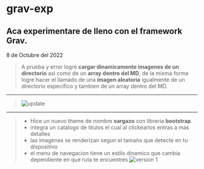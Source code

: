 # grav-exp  
## Aca experimentare de lleno con el framework Grav.
8 de Octubre del 2022
> A prueba y error logre **cargar dinamicamente imagenes de un directorio** asi como de un **array dentro del MD**, de la misma forma logre hacer el llamado de una **imagen aleatoria** igualmente de un directorio especifico y tambien de un array dentro del MD.
***
> ![update](https://user-images.githubusercontent.com/69363473/194722965-561b8fdf-431a-4e81-a2c3-96813184daef.jpg)
***
> + Hice un nuevo theme de nombre **sargazo** con libreria **bootstrap**.
> + integra un catalogo de titulos el cual al clickearlos entras a mas detalles
> + las imagenes se renderizan segun el tamaño que detecte en tu dispositivo
> + el menu de navegacion tiene un estilo dinamico que cambia dependiente en que ruta te encuentres
![version 1](https://user-images.githubusercontent.com/69363473/194722856-c6ea8832-9d23-4891-951c-6b4db1a298e7.gif)
